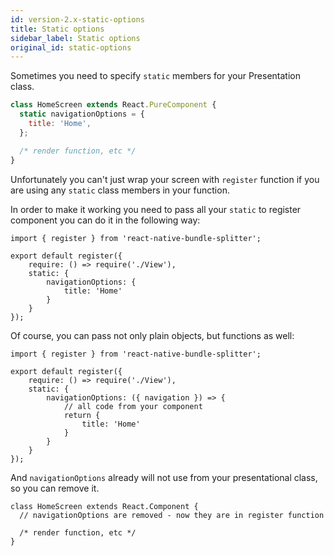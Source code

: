 ```yaml
---
id: version-2.x-static-options
title: Static options
sidebar_label: Static options
original_id: static-options
---
```


Sometimes you need to specify `static` members for your Presentation class.

```javascript
class HomeScreen extends React.PureComponent {
  static navigationOptions = {
    title: 'Home',
  };

  /* render function, etc */
}
```

Unfortunately you can't just wrap your screen with `register` function if you are using any `static` class members in your function.

In order to make it working you need to pass all your `static` to register component you can do it in the following way:

```ecmascript 6
import { register } from 'react-native-bundle-splitter';

export default register({ 
    require: () => require('./View'), 
    static: { 
        navigationOptions: { 
            title: 'Home' 
        } 
    } 
});
```

Of course, you can pass not only plain objects, but functions as well:

```ecmascript 6
import { register } from 'react-native-bundle-splitter';

export default register({ 
    require: () => require('./View'), 
    static: { 
        navigationOptions: ({ navigation }) => { 
            // all code from your component
            return {
                title: 'Home' 
            }
        } 
    } 
});
```

And `navigationOptions` already will not use from your presentational class, so you can remove it.

```ecmascript 6
class HomeScreen extends React.Component {
  // navigationOptions are removed - now they are in register function

  /* render function, etc */
}
```